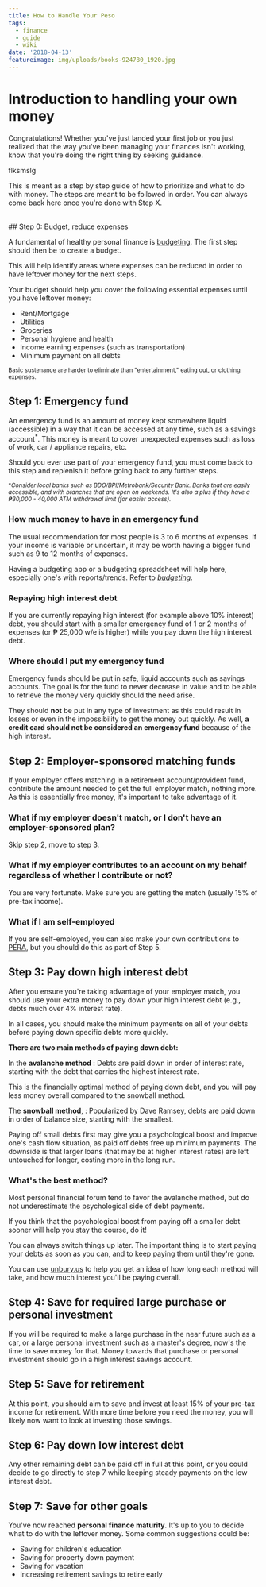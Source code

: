 ```yaml
---
title: How to Handle Your Peso
tags:
  - finance
  - guide
  - wiki
date: '2018-04-13'
featureimage: img/uploads/books-924780_1920.jpg
---
```

# Introduction to handling your own money

Congratulations! Whether you've just landed your first job or you just realized that the way you've been managing your finances isn't working, know that you're doing the right thing by seeking guidance. 

flksmslg 

This is meant as a step by step guide of how to prioritize and what to do with money. The steps are meant to be followed in order. You can always come back here once you're done with Step X.

<!--more-->

<br>
## Step 0: Budget, reduce expenses

A fundamental of healthy personal finance is [budgeting](<>). The first step should then be to create a budget.

This will help identify areas where expenses can be reduced in order to have leftover money for the next steps.

Your budget should help you cover the following essential expenses until you have leftover money:

* Rent/Mortgage
* Utilities
* Groceries
* Personal hygiene and health
* Income earning expenses (such as transportation)
* Minimum payment on all debts

<sup>Basic sustenance are harder to eliminate than "entertainment," eating out, or clothing expenses.</sup>

## Step 1: Emergency fund

An emergency fund is an amount of money kept somewhere liquid (accessible) in a way that it can be accessed at any time, such as a savings account<sup>*</sup>. This money is meant to cover unexpected expenses such as loss of work, car / appliance repairs, etc.

Should you ever use part of your emergency fund, you must come back to this step and replenish it before going back to any further steps.

<sup>*_Consider local banks such as BDO/BPI/Metrobank/Security Bank. Banks that are easily accessible, and with branches that are open on weekends. It's also a plus if they have a ₱30,000 - 40,000 ATM withdrawal limit (for easier access)._</sup>

### How much money to have in an emergency fund

The usual recommendation for most people is 3 to 6 months of expenses. If your income is variable or uncertain, it may be worth having a bigger fund such as 9 to 12 months of expenses.

Having a budgeting app or a budgeting spreadsheet will help here, especially one's with reports/trends. Refer to [_budgeting_](<>).

### Repaying high interest debt

If you are currently repaying high interest (for example above 10% interest) debt, you should start with a smaller emergency fund of 1 or 2 months of expenses (or ₱ 25,000 w/e is higher) while you pay down the high interest debt.

### Where should I put my emergency fund

Emergency funds should be put in safe, liquid accounts such as savings accounts. The goal is for the fund to never decrease in value and to be able to retrieve the money very quickly should the need arise.

They should **not** be put in any type of investment as this could result in losses or even in the impossibility to get the money out quickly. As well, **a credit card should not be considered an emergency fund** because of the high interest.

## Step 2: Employer-sponsored matching funds

If your employer offers matching in a retirement account/provident fund, contribute the amount needed to get the full employer match, nothing more. As this is essentially free money, it's important to take advantage of it.

### What if my employer doesn't match, or I don't have an employer-sponsored plan?

Skip step 2, move to step 3.

### What if my employer contributes to an account on my behalf regardless of whether I contribute or not?

You are very fortunate. Make sure you are getting the match (usually 15% of pre-tax income).

### What if I am self-employed

If you are self-employed, you can also make your own contributions to [PERA](/retirement/2018/04/13/what-is-pera.html), but you should do this as part of Step 5.

## Step 3: Pay down high interest debt

After you ensure you're taking advantage of your employer match, you should use your extra money to pay down your high interest debt (e.g., debts much over 4% interest rate).

In all cases, you should make the minimum payments on all of your debts before paying down specific debts more quickly.

**There are two main methods of paying down debt:**

In the **avalanche method**
: Debts are paid down in order of interest rate, starting with the debt that carries the highest interest rate.

This is the financially optimal method of paying down debt, and you will pay less money overall compared to the snowball method.

The **snowball method**,
: Popularized by Dave Ramsey, debts are paid down in order of balance size, starting with the smallest.

Paying off small debts first may give you a psychological boost and improve one's cash flow situation, as paid off debts free up minimum payments. The downside is that larger loans (that may be at higher interest rates) are left untouched for longer, costing more in the long run.

### What's the best method? 

Most personal financial forum tend to favor the avalanche method, but do not underestimate the psychological side of debt payments.

If you think that the psychological boost from paying off a smaller debt sooner will help you stay the course, do it!

You can always switch things up later. The important thing is to start paying your debts as soon as you can, and to keep paying them until they're gone.

You can use [unbury.us](unbury.us) to help you get an idea of how long each method will take, and how much interest you'll be paying overall.

## Step 4: Save for required large purchase or personal investment

If you will be required to make a large purchase in the near future such as a car, or a large personal investment such as a master's degree, now's the time to save money for that. Money towards that purchase or personal investment should go in a high interest savings account.

## Step 5: Save for retirement

At this point, you should aim to save and invest at least 15% of your pre-tax income for retirement. With more time before you need the money, you will likely now want to look at investing those savings.

## Step 6: Pay down low interest debt

Any other remaining debt can be paid off in full at this point, or you could decide to go directly to step 7 while keeping steady payments on the low interest debt.

## Step 7: Save for other goals

You've now reached **personal finance maturity**. It's up to you to decide what to do with the leftover money. Some common suggestions could be:

* Saving for children's education
* Saving for property down payment
* Saving for vacation
* Increasing retirement savings to retire early
